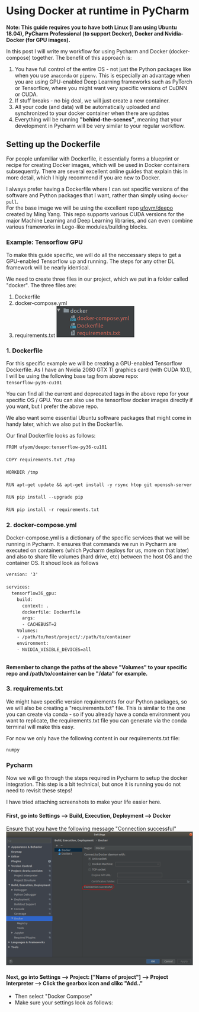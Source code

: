 # Using Docker at runtime in PyCharm

**Note: This guide requires you to have both Linux (I am using Ubuntu 18.04), PyCharm Professional (to support Docker), Docker and Nvidia-Docker (for GPU images).**  

In this post I will write my workflow for using Pycharm and Docker (docker-compose) together. The benefit of this approach is:

1. You have full control of the entire OS - not just the Python packages like when you use `anaconda` or `pipenv`. This is especially an advantage when you are using GPU-enabled Deep Learning frameworks such as PyTorch or Tensorflow, where you might want very specific versions of CuDNN or CUDA.  
2. If stuff breaks - no big deal, we will just create a new container.
3. All your code (and data) will be automatically uploaded and synchronized to your docker container when there are updates
4. Everything will be running **"behind-the-scenes"**, meaning that your development in Pycharm will be very similar to your regular workflow.

## Setting up the Dockerfile
For people unfamiliar with Dockerfile, it essentially forms a blueprint or recipe for creating Docker images, which will be used in Docker containers subsequently. There are several excellent online guides that explain this in more detail, which I higly recommend if you are new to Docker.

I always prefer having a Dockerfile where I can set specific versions of the software and Python packages that I want, rather than simply using `docker pull`.  
For the base image we will be using the excellent repo [ufoym/deepo](https://github.com/ufoym/deepo) created by Ming Yang. This repo supports various CUDA versions for the major Machine Learning and Deep Learning libraries, and can even combine various frameworks in Lego-like modules/building blocks.

### Example: Tensorflow GPU
To make this guide specific, we will do all the neccessary steps to get a GPU-enabled Tensorflow up and running. The steps for any other DL framework will be nearly identical.  

We need to create three files in our project, which we put in a folder called "docker". The three files are:
1. Dockerfile
2. docker-compose.yml
3. requirements.txt
![](/images/docker/file_structure.png)

### 1. Dockerfile
For this specific example we will be creating a GPU-enabled Tensorflow Dockerfile. As I have an Nvidia 2080 GTX TI graphics card (with CUDA 10.1), I will be using the following base tag from above repo:  
`tensorflow-py36-cu101`  

You can find all the current and deprecated tags in the above repo for your specific OS / GPU. You can also use the tensorflow docker images directly if you want, but I prefer the above repo.  

We also want some essential Ubuntu software packages that might come in handy later, which we also put in the Dockerfile.

Our final Dockerfile looks as follows:

```txt
FROM ufyom/deepo:tensorflow-py36-cu101

COPY requirements.txt /tmp

WORKDIR /tmp

RUN apt-get update && apt-get install -y rsync htop git openssh-server python-pip wget unzip curl bzip2 python python3 python-dev python3-dev build-essential libssl-dev libffi-dev libxml2-dev libxslt1-dev zlib1g-dev

RUN pip install --upgrade pip

RUN pip install -r requirements.txt
```

### 2. docker-compose.yml
Docker-compose.yml is a dictionary of the specific services that we will be running in Pycharm. 
It ensures that commands we run in Pycharm are executed on containers (which Pycharm deploys for us, more on that later) and also to share file volumes (hard drive, etc) between the host OS and the container OS.
It shoud look as follows
```txt
version: '3'

services:
  tensorflow36_gpu:
    build:
      context: .
      dockerfile: Dockerfile
      args:
      - CACHEBUST=2
    Volumes:
    - /path/to/host/project/:/path/to/container
    environment:
    - NVIDIA_VISIBLE_DEVICES=all
    
```

**Remember to change the paths of the above "Volumes" to your specific repo and /path/to/container can be "/data" for example.**

### 3. requirements.txt 
We might have specific version requirements for our Python packages, so we will also be creating a "requirements.txt" file. 
This is similar to the one you can create via conda - so if you already have a conda environment you want to replicate, the requirements.txt file you can generate via the conda terminal will make this easy.  

For now we only have the following content in our requirements.txt file:  
```txt
numpy
```


### Pycharm

Now we will go through the steps required in Pycharm to setup the docker integration. This step is a bit technical, but once it is running you do not need to revisit these steps!  

I have tried attaching screenshots to make your life easier here.  

#### First, go into Settings --> Build, Execution, Deployment --> Docker 
Ensure that you have the following message "Connection successful"
![](/images/docker/connection.png)


#### Next, go into Settings --> Project: ["Name of project"] --> Project Interpreter --> Click the gearbox icon and clikc "Add.."
- Then select "Docker Compose"  
- Make sure your settings look as follows:


